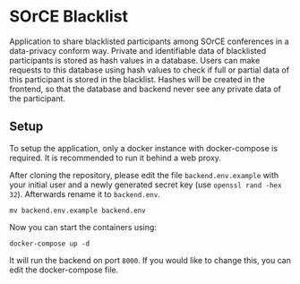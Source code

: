 # SOrCE Blacklist

Application to share blacklisted participants among SOrCE conferences in a data-privacy conform way. Private and identifiable data of blacklisted participants is stored as hash values in a database. Users can make requests to this database using hash values to check if full or partial data of this participant is stored in the blacklist. Hashes will be created in the frontend, so that the database and backend never see any private data of the participant.

## Setup

To setup the application, only a docker instance with docker-compose is required. It is recommended to run it behind a web proxy.

After cloning the repository, please edit the file `backend.env.example` with your initial user and a newly generated secret key (use `openssl rand -hex 32`). Afterwards rename it to `backend.env`.

    mv backend.env.example backend.env

Now you can start the containers using:

    docker-compose up -d

It will run the backend on port `8000`. If you would like to change this, you can edit the docker-compose file.